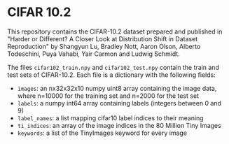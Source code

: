 # CIFAR 10.2

This repository contains the CIFAR-10.2 dataset prepared and published in "Harder or Different? A Closer Look at Distribution Shift in Dataset Reproduction" by Shangyun Lu, Bradley Nott, Aaron Olson, Alberto Todeschini, Puya Vahabi, Yair Carmon and Ludwig Schmidt.

The files `cifar102_train.npy` and `cifar102_test.npy` contain the train and test sets of CIFAR-10.2. Each file is a dictionary with the following fields:
- `images`: an nx32x32x10 numpy uint8 array containing the image data, where n=10000 for the training set and n=2000 for the test set
- `labels`: a numpy int64 array containing labels (integers between 0 and 9)
- `label_names`: a list mapping cifar10 label indices to their meaning
- `ti_indices`: an array of the image indices in the 80 Million Tiny Images
- `keywords`: a list of the TinyImages keyword for every image